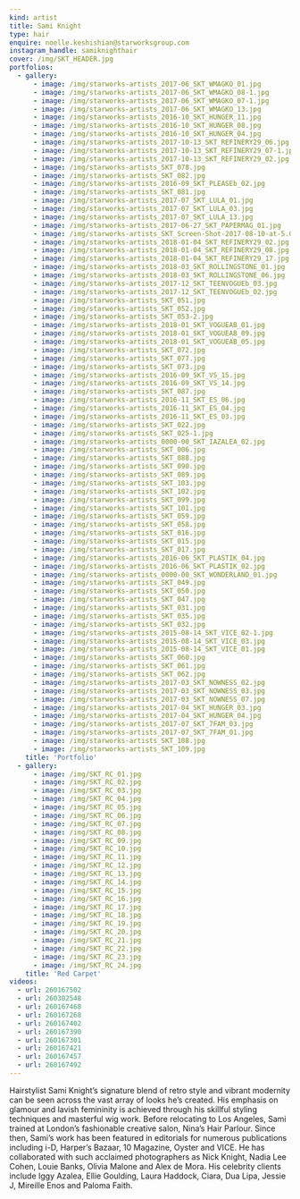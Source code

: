 ```yaml
---
kind: artist
title: Sami Knight
type: hair
enquire: noelle.keshishian@starworksgroup.com
instagram_handle: samiknighthair
cover: /img/SKT_HEADER.jpg
portfolios:
  - gallery:
      - image: /img/starworks-artists_2017-06_SKT_WMAGKO_01.jpg
      - image: /img/starworks-artists_2017-06_SKT_WMAGKO_08-1.jpg
      - image: /img/starworks-artists_2017-06_SKT_WMAGKO_07-1.jpg
      - image: /img/starworks-artists_2017-06_SKT_WMAGKO_13.jpg
      - image: /img/starworks-artists_2016-10_SKT_HUNGER_11.jpg
      - image: /img/starworks-artists_2016-10_SKT_HUNGER_08.jpg
      - image: /img/starworks-artists_2016-10_SKT_HUNGER_04.jpg
      - image: /img/starworks-artists_2017-10-13_SKT_REFINERY29_06.jpg
      - image: /img/starworks-artists_2017-10-13_SKT_REFINERY29_07-1.jpg
      - image: /img/starworks-artists_2017-10-13_SKT_REFINERY29_02.jpg
      - image: /img/starworks-artists_SKT_078.jpg
      - image: /img/starworks-artists_SKT_082.jpg
      - image: /img/starworks-artists_2016-09_SKT_PLEASEb_02.jpg
      - image: /img/starworks-artists_SKT_081.jpg
      - image: /img/starworks-artists_2017-07_SKT_LULA_01.jpg
      - image: /img/starworks-artists_2017-07_SKT_LULA_03.jpg
      - image: /img/starworks-artists_2017-07_SKT_LULA_13.jpg
      - image: /img/starworks-artists_2017-06-27_SKT_PAPERMAG_01.jpg
      - image: /img/starworks-artists_SKT_Screen-Shot-2017-08-10-at-5.05.36-PM.jpg
      - image: /img/starworks-artists_2018-01-04_SKT_REFINERY29_02.jpg
      - image: /img/starworks-artists_2018-01-04_SKT_REFINERY29_08.jpg
      - image: /img/starworks-artists_2018-01-04_SKT_REFINERY29_17.jpg
      - image: /img/starworks-artists_2018-03_SKT_ROLLINGSTONE_01.jpg
      - image: /img/starworks-artists_2018-03_SKT_ROLLINGSTONE_06.jpg
      - image: /img/starworks-artists_2017-12_SKT_TEENVOGUEb_03.jpg
      - image: /img/starworks-artists_2017-12_SKT_TEENVOGUEb_02.jpg
      - image: /img/starworks-artists_SKT_051.jpg
      - image: /img/starworks-artists_SKT_052.jpg
      - image: /img/starworks-artists_SKT_053-2.jpg
      - image: /img/starworks-artists_2018-01_SKT_VOGUEAB_01.jpg
      - image: /img/starworks-artists_2018-01_SKT_VOGUEAB_09.jpg
      - image: /img/starworks-artists_2018-01_SKT_VOGUEAB_05.jpg
      - image: /img/starworks-artists_SKT_072.jpg
      - image: /img/starworks-artists_SKT_077.jpg
      - image: /img/starworks-artists_SKT_073.jpg
      - image: /img/starworks-artists_2016-09_SKT_VS_15.jpg
      - image: /img/starworks-artists_2016-09_SKT_VS_14.jpg
      - image: /img/starworks-artists_SKT_087.jpg
      - image: /img/starworks-artists_2016-11_SKT_ES_06.jpg
      - image: /img/starworks-artists_2016-11_SKT_ES_04.jpg
      - image: /img/starworks-artists_2016-11_SKT_ES_03.jpg
      - image: /img/starworks-artists_SKT_022.jpg
      - image: /img/starworks-artists_SKT_025-1.jpg
      - image: /img/starworks-artists_0000-00_SKT_IAZALEA_02.jpg
      - image: /img/starworks-artists_SKT_006.jpg
      - image: /img/starworks-artists_SKT_088.jpg
      - image: /img/starworks-artists_SKT_090.jpg
      - image: /img/starworks-artists_SKT_089.jpg
      - image: /img/starworks-artists_SKT_103.jpg
      - image: /img/starworks-artists_SKT_102.jpg
      - image: /img/starworks-artists_SKT_099.jpg
      - image: /img/starworks-artists_SKT_101.jpg
      - image: /img/starworks-artists_SKT_059.jpg
      - image: /img/starworks-artists_SKT_058.jpg
      - image: /img/starworks-artists_SKT_016.jpg
      - image: /img/starworks-artists_SKT_015.jpg
      - image: /img/starworks-artists_SKT_017.jpg
      - image: /img/starworks-artists_2016-06_SKT_PLASTIK_04.jpg
      - image: /img/starworks-artists_2016-06_SKT_PLASTIK_02.jpg
      - image: /img/starworks-artists_0000-00_SKT_WONDERLAND_01.jpg
      - image: /img/starworks-artists_SKT_049.jpg
      - image: /img/starworks-artists_SKT_050.jpg
      - image: /img/starworks-artists_SKT_047.jpg
      - image: /img/starworks-artists_SKT_031.jpg
      - image: /img/starworks-artists_SKT_035.jpg
      - image: /img/starworks-artists_SKT_032.jpg
      - image: /img/starworks-artists_2015-08-14_SKT_VICE_02-1.jpg
      - image: /img/starworks-artists_2015-08-14_SKT_VICE_03.jpg
      - image: /img/starworks-artists_2015-08-14_SKT_VICE_01.jpg
      - image: /img/starworks-artists_SKT_060.jpg
      - image: /img/starworks-artists_SKT_061.jpg
      - image: /img/starworks-artists_SKT_062.jpg
      - image: /img/starworks-artists_2017-03_SKT_NOWNESS_02.jpg
      - image: /img/starworks-artists_2017-03_SKT_NOWNESS_03.jpg
      - image: /img/starworks-artists_2017-03_SKT_NOWNESS_07.jpg
      - image: /img/starworks-artists_2017-04_SKT_HUNGER_03.jpg
      - image: /img/starworks-artists_2017-04_SKT_HUNGER_04.jpg
      - image: /img/starworks-artists_2017-07_SKT_7FAM_03.jpg
      - image: /img/starworks-artists_2017-07_SKT_7FAM_01.jpg
      - image: /img/starworks-artists_SKT_108.jpg
      - image: /img/starworks-artists_SKT_109.jpg
    title: 'Portfolio'
  - gallery:
      - image: /img/SKT_RC_01.jpg
      - image: /img/SKT_RC_02.jpg
      - image: /img/SKT_RC_03.jpg
      - image: /img/SKT_RC_04.jpg
      - image: /img/SKT_RC_05.jpg
      - image: /img/SKT_RC_06.jpg
      - image: /img/SKT_RC_07.jpg
      - image: /img/SKT_RC_08.jpg
      - image: /img/SKT_RC_09.jpg
      - image: /img/SKT_RC_10.jpg
      - image: /img/SKT_RC_11.jpg
      - image: /img/SKT_RC_12.jpg
      - image: /img/SKT_RC_13.jpg
      - image: /img/SKT_RC_14.jpg
      - image: /img/SKT_RC_15.jpg
      - image: /img/SKT_RC_16.jpg
      - image: /img/SKT_RC_17.jpg
      - image: /img/SKT_RC_18.jpg
      - image: /img/SKT_RC_19.jpg
      - image: /img/SKT_RC_20.jpg
      - image: /img/SKT_RC_21.jpg
      - image: /img/SKT_RC_22.jpg
      - image: /img/SKT_RC_23.jpg
      - image: /img/SKT_RC_24.jpg
    title: 'Red Carpet'
videos:
  - url: 260167502
  - url: 260302548
  - url: 260167468
  - url: 260167268
  - url: 260167402
  - url: 260167390
  - url: 260167301
  - url: 260167421
  - url: 260167457
  - url: 260167492
---
```

Hairstylist Sami Knight’s signature blend of retro style and vibrant modernity can be seen across the vast array of looks he’s created. His emphasis on glamour and lavish femininity is achieved through his skillful styling techniques and masterful wig work. Before relocating to Los Angeles, Sami trained at London’s fashionable creative salon, Nina’s Hair Parlour. Since then, Sami’s work has been featured in editorials for numerous publications including i-D, Harper’s Bazaar, 10 Magazine, Oyster and VICE. He has collaborated with such acclaimed photographers as Nick Knight, Nadia Lee Cohen, Louie Banks, Olivia Malone and Alex de Mora. His celebrity clients include Iggy Azalea, Ellie Goulding, Laura Haddock, Ciara, Dua Lipa, Jessie J, Mireille Enos and Paloma Faith.